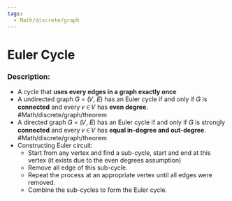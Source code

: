 ```yaml
---
tags:
  - Math/discrete/graph
---
```

# Euler Cycle
### Description:
- A cycle that **uses every edges in a graph exactly once**
- A undirected graph 𝐺 = (𝑉, 𝐸) has an Euler cycle if and only if 𝐺 is **connected** and every 𝑣 ∈ 𝑉 has **even degree**. #Math/discrete/graph/theorem  
- A directed graph 𝐺 = (𝑉, 𝐸) has an Euler cycle if and only if 𝐺 is strongly **connected** and every 𝑣 ∈ 𝑉 has **equal in-degree and out-degree**. #Math/discrete/graph/theorem 
- Constructing Euler circuit:
	- Start from any vertex and find a sub-cycle, start and end at this vertex (it exists due to the even degrees assumption)  
	- Remove all edge of this sub-cycle.  
	- Repeat the process at an appropriate vertex until all edges were removed.  
	- Combine the sub-cycles to form the Euler cycle.  
